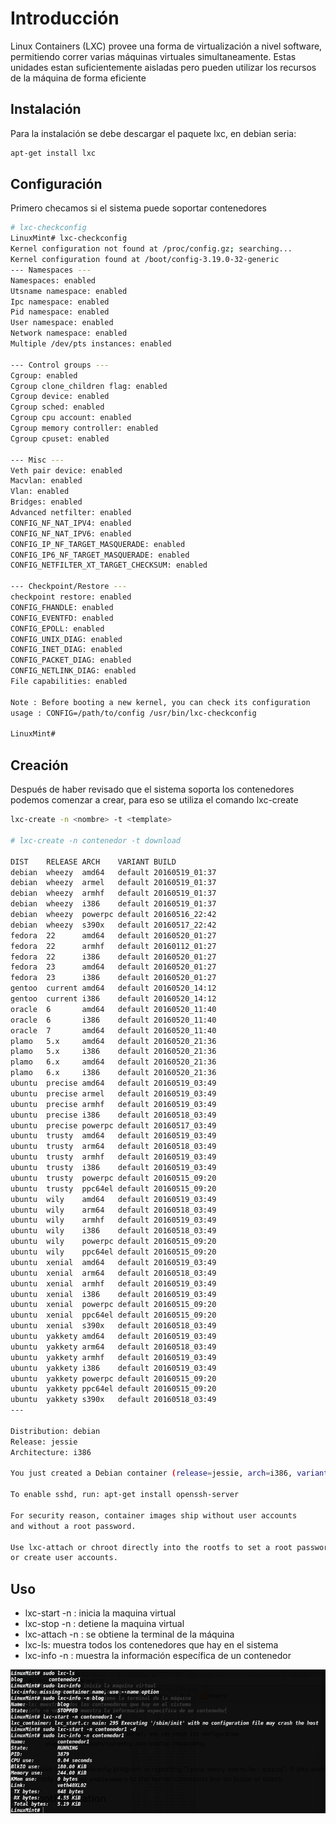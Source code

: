 # Introducción

Linux Containers (LXC) provee una forma de virtualización a nivel software, permitiendo correr varias máquinas virtuales simultaneamente. Estas unidades estan suficientemente aisladas pero pueden utilizar los recursos de la máquina de forma eficiente

## Instalación

Para la instalación se debe descargar el paquete lxc, en debian seria:

```bash
apt-get install lxc
```

## Configuración

Primero checamos si el sistema puede soportar contenedores

```bash
# lxc-checkconfig
LinuxMint# lxc-checkconfig 
Kernel configuration not found at /proc/config.gz; searching...
Kernel configuration found at /boot/config-3.19.0-32-generic
--- Namespaces ---
Namespaces: enabled
Utsname namespace: enabled
Ipc namespace: enabled
Pid namespace: enabled
User namespace: enabled
Network namespace: enabled
Multiple /dev/pts instances: enabled

--- Control groups ---
Cgroup: enabled
Cgroup clone_children flag: enabled
Cgroup device: enabled
Cgroup sched: enabled
Cgroup cpu account: enabled
Cgroup memory controller: enabled
Cgroup cpuset: enabled

--- Misc ---
Veth pair device: enabled
Macvlan: enabled
Vlan: enabled
Bridges: enabled
Advanced netfilter: enabled
CONFIG_NF_NAT_IPV4: enabled
CONFIG_NF_NAT_IPV6: enabled
CONFIG_IP_NF_TARGET_MASQUERADE: enabled
CONFIG_IP6_NF_TARGET_MASQUERADE: enabled
CONFIG_NETFILTER_XT_TARGET_CHECKSUM: enabled

--- Checkpoint/Restore ---
checkpoint restore: enabled
CONFIG_FHANDLE: enabled
CONFIG_EVENTFD: enabled
CONFIG_EPOLL: enabled
CONFIG_UNIX_DIAG: enabled
CONFIG_INET_DIAG: enabled
CONFIG_PACKET_DIAG: enabled
CONFIG_NETLINK_DIAG: enabled
File capabilities: enabled

Note : Before booting a new kernel, you can check its configuration
usage : CONFIG=/path/to/config /usr/bin/lxc-checkconfig

LinuxMint#
```

## Creación

Después de haber revisado que el sistema soporta los contenedores podemos comenzar a crear, para eso se utiliza el comando lxc-create

```bash
lxc-create -n <nombre> -t <template>

# lxc-create -n contenedor -t download

DIST    RELEASE ARCH    VARIANT BUILD
debian  wheezy  amd64   default 20160519_01:37
debian  wheezy  armel   default 20160519_01:37
debian  wheezy  armhf   default 20160519_01:37
debian  wheezy  i386    default 20160519_01:37
debian  wheezy  powerpc default 20160516_22:42
debian  wheezy  s390x   default 20160517_22:42
fedora  22      amd64   default 20160520_01:27
fedora  22      armhf   default 20160112_01:27
fedora  22      i386    default 20160520_01:27
fedora  23      amd64   default 20160520_01:27
fedora  23      i386    default 20160520_01:27
gentoo  current amd64   default 20160520_14:12
gentoo  current i386    default 20160520_14:12
oracle  6       amd64   default 20160520_11:40
oracle  6       i386    default 20160520_11:40
oracle  7       amd64   default 20160520_11:40
plamo   5.x     amd64   default 20160520_21:36
plamo   5.x     i386    default 20160520_21:36
plamo   6.x     amd64   default 20160520_21:36
plamo   6.x     i386    default 20160520_21:36
ubuntu  precise amd64   default 20160519_03:49
ubuntu  precise armel   default 20160519_03:49
ubuntu  precise armhf   default 20160519_03:49
ubuntu  precise i386    default 20160518_03:49
ubuntu  precise powerpc default 20160517_03:49
ubuntu  trusty  amd64   default 20160519_03:49
ubuntu  trusty  arm64   default 20160518_03:49
ubuntu  trusty  armhf   default 20160519_03:49
ubuntu  trusty  i386    default 20160519_03:49
ubuntu  trusty  powerpc default 20160515_09:20
ubuntu  trusty  ppc64el default 20160515_09:20
ubuntu  wily    amd64   default 20160519_03:49
ubuntu  wily    arm64   default 20160518_03:49
ubuntu  wily    armhf   default 20160519_03:49
ubuntu  wily    i386    default 20160518_03:49
ubuntu  wily    powerpc default 20160515_09:20
ubuntu  wily    ppc64el default 20160515_09:20
ubuntu  xenial  amd64   default 20160519_03:49
ubuntu  xenial  arm64   default 20160518_03:49
ubuntu  xenial  armhf   default 20160519_03:49
ubuntu  xenial  i386    default 20160519_03:49
ubuntu  xenial  powerpc default 20160515_09:20
ubuntu  xenial  ppc64el default 20160515_09:20
ubuntu  xenial  s390x   default 20160518_03:49
ubuntu  yakkety amd64   default 20160519_03:49
ubuntu  yakkety arm64   default 20160518_03:49
ubuntu  yakkety armhf   default 20160519_03:49
ubuntu  yakkety i386    default 20160519_03:49
ubuntu  yakkety powerpc default 20160515_09:20
ubuntu  yakkety ppc64el default 20160515_09:20
ubuntu  yakkety s390x   default 20160518_03:49
---

Distribution: debian
Release: jessie
Architecture: i386

You just created a Debian container (release=jessie, arch=i386, variant=default)

To enable sshd, run: apt-get install openssh-server

For security reason, container images ship without user accounts
and without a root password.

Use lxc-attach or chroot directly into the rootfs to set a root password
or create user accounts.
```

## Uso

* lxc-start -n <nombre>: inicia la maquina virtual
* lxc-stop -n <nombre>: detiene la maquina virtual
* lxc-attach -n <nombre>: se obtiene la terminal de la máquina
* lxc-ls: muestra todos los contenedores que hay en el sistema
* lxc-info -n <nombre>: muestra la información específica de un contenedor

![No se encuentra la imagen](images/img3.png)
